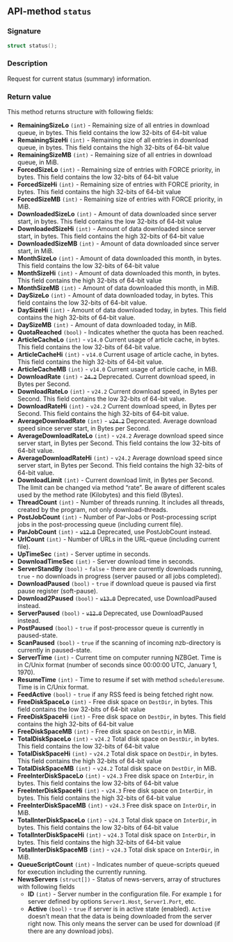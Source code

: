 ## API-method `status`

### Signature
``` c++
struct status();
```

### Description
Request for current status (summary) information.

### Return value
This method returns structure with following fields:

- **RemainingSizeLo** `(int)` - Remaining size of all entries in download queue, in bytes. This field contains the low 32-bits of 64-bit value
- **RemainingSizeHi** `(int)` - Remaining size of all entries in download queue, in bytes. This field contains the high 32-bits of 64-bit value
- **RemainingSizeMB** `(int)` - Remaining size of all entries in download queue, in MiB.
- **ForcedSizeLo** `(int)` - Remaining size of entries with FORCE priority, in bytes. This field contains the low 32-bits of 64-bit value
- **ForcedSizeHi** `(int)` - Remaining size of entries with FORCE priority, in bytes. This field contains the high 32-bits of 64-bit value
- **ForcedSizeMB** `(int)` - Remaining size of entries with FORCE priority, in MiB.
- **DownloadedSizeLo** `(int)` - Amount of data downloaded since server start, in bytes. This field contains the low 32-bits of 64-bit value
- **DownloadedSizeHi** `(int)` - Amount of data downloaded since server start, in bytes. This field contains the high 32-bits of 64-bit value
- **DownloadedSizeMB** `(int)` - Amount of data downloaded since server start, in MiB.
- **MonthSizeLo** `(int)` - Amount of data downloaded this month, in bytes. This field contains the low 32-bits of 64-bit value
- **MonthSizeHi** `(int)` - Amount of data downloaded this month, in bytes. This field contains the high 32-bits of 64-bit value
- **MonthSizeMB** `(int)` - Amount of data downloaded this month, in MiB.
- **DaySizeLo** `(int)` - Amount of data downloaded today, in bytes. This field contains the low 32-bits of 64-bit value.
- **DaySizeHi** `(int)` - Amount of data downloaded today, in bytes. This field contains the high 32-bits of 64-bit value.
- **DaySizeMB** `(int)` - Amount of data downloaded today, in MiB.
- **QuotaReached** `(bool)` - Indicates whether the quota has been reached.
- **ArticleCacheLo** `(int)` - `v14.0` Current usage of article cache, in bytes. This field contains the low 32-bits of 64-bit value.
- **ArticleCacheHi** `(int)` - `v14.0` Current usage of article cache, in bytes. This field contains the high 32-bits of 64-bit value.
- **ArticleCacheMB** `(int)` - `v14.0` Current usage of article cache, in MiB.
- **DownloadRate** `(int)` - ~~`24.2`~~ Deprecated. Current download speed, in Bytes per Second.
- **DownloadRateLo** `(int)` - `v24.2` Current download speed, in Bytes per Second. This field contains the low 32-bits of 64-bit value.
- **DownloadRateHi** `(int)` - `v24.2` Current download speed, in Bytes per Second. This field contains the high 32-bits of 64-bit value.
- **AverageDownloadRate** `(int)` - ~~`v24.2`~~ Deprecated. Average download speed since server start, in Bytes per Second.
- **AverageDownloadRateLo** `(int)` - `v24.2` Average download speed since server start, in Bytes per Second. This field contains the low 32-bits of 64-bit value.
- **AverageDownloadRateHi** `(int)` - `v24.2` Average download speed since server start, in Bytes per Second. This field contains the high 32-bits of 64-bit value.
- **DownloadLimit** `(int)` - Current download limit, in Bytes per Second. The limit can be changed via method “rate”. Be aware of different scales used by the method rate (Kilobytes) and this field (Bytes).
- **ThreadCount** `(int)` - Number of threads running. It includes all threads, created by the program, not only download-threads.
- **PostJobCount** `(int)` - Number of Par-Jobs or Post-processing script jobs in the post-processing queue (including current file).
- **ParJobCount** `(int)` - ~~`v12.0`~~ Deprecated, use PostJobCount instead.
- **UrlCount** `(int)` - Number of URLs in the URL-queue (including current file).
- **UpTimeSec** `(int)` - Server uptime in seconds.
- **DownloadTimeSec** `(int)` - Server download time in seconds.
- **ServerStandBy** `(bool)` - `false` - there are currently downloads running, `true` - no downloads in progress (server paused or all jobs completed).
- **DownloadPaused** `(bool)` - `true` if download queue is paused via first pause register (soft-pause).
- **Download2Paused** `(bool)` - ~~`v13.0`~~ Deprecated, use DownloadPaused instead.
- **ServerPaused** `(bool)` - ~~`v12.0`~~ Deprecated, use DownloadPaused instead.
- **PostPaused** `(bool)` - `true` if post-processor queue is currently in paused-state.
- **ScanPaused** `(bool)` - `true` if the scanning of incoming nzb-directory is currently in paused-state.
- **ServerTime** `(int)` - Current time on computer running NZBGet. Time is in C/Unix format (number of seconds since 00:00:00 UTC, January 1, 1970).
- **ResumeTime** `(int)` - Time to resume if set with method `scheduleresume`. Time is in C/Unix format.
- **FeedActive** `(bool)` - `true` if any RSS feed is being fetched right now.
- **FreeDiskSpaceLo** `(int)` - Free disk space on `DestDir`, in bytes. This field contains the low 32-bits of 64-bit value
- **FreeDiskSpaceHi** `(int)` - Free disk space on `DestDir`, in bytes. This field contains the high 32-bits of 64-bit value
- **FreeDiskSpaceMB** `(int)` - Free disk space on `DestDir`, in MiB.
- **TotalDiskSpaceLo** `(int)` - `v24.2` Total disk space on `DestDir`, in bytes. This field contains the low 32-bits of 64-bit value
- **TotalDiskSpaceHi** `(int)` - `v24.2` Total disk space on `DestDir`, in bytes. This field contains the high 32-bits of 64-bit value
- **TotalDiskSpaceMB** `(int)` - `v24.2` Total disk space on `DestDir`, in MiB.
- **FreeInterDiskSpaceLo** `(int)` - `v24.3` Free disk space on `InterDir`, in bytes. This field contains the low 32-bits of 64-bit value
- **FreeInterDiskSpaceHi** `(int)` - `v24.3` Free disk space on `InterDir`, in bytes. This field contains the high 32-bits of 64-bit value
- **FreeInterDiskSpaceMB** `(int)` - `v24.3` Free disk space on `InterDir`, in MiB.
- **TotalInterDiskSpaceLo** `(int)` - `v24.3` Total disk space on `InterDir`, in bytes. This field contains the low 32-bits of 64-bit value
- **TotalInterDiskSpaceHi** `(int)` - `v24.3` Total disk space on `InterDir`, in bytes. This field contains the high 32-bits of 64-bit value
- **TotalInterDiskSpaceMB** `(int)` - `v24.3` Total disk space on `InterDir`, in MiB.
- **QueueScriptCount** `(int)` - Indicates number of queue-scripts queued for execution including the currently running.
- **NewsServers** `(struct[])` - Status of news-servers, array of structures with following fields
  - **ID** `(int)` - Server number in the configuration file. For example `1` for server defined by options `Server1.Host`, `Server1.Port`, etc.
  - **Active** `(bool)` - `true` if server is in active state (enabled). `Active` doesn’t mean that the data is being downloaded from the server right now. This only means the server can be used for download (if there are any download jobs).
